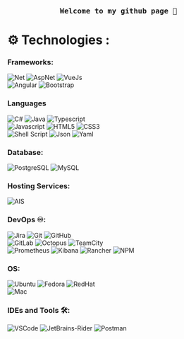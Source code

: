 <h3 align="center"><pre>Welcome to my github page 🖖</pre></h3>

# :gear: Technologies :

### Frameworks:
![Net](https://img.shields.io/badge/Net-ac99ea?style=for-the-badge&logo=dotnet&logoColor=white)
![AspNet](https://img.shields.io/badge/AspNet-ac30ea?style=for-the-badge&logo=dotnet&logoColor=white)
![VueJs](https://img.shields.io/badge/-Vue.js-3ca877?style=for-the-badge&logo=vue.js&logoColor=white)<br>
![Angular](https://img.shields.io/badge/Angular-C21F1A?style=for-the-badge&logo=angular&logoColor=white)
![Bootstrap](https://img.shields.io/badge/-Bootstrap-563D7C?style=for-the-badge&logo=bootstrap&logoColor=white)

### Languages
![C#](https://img.shields.io/badge/-CSharp-1572B6?style=for-the-badge&logo=c&logoColor=white)
![Java](https://img.shields.io/badge/Java-ED8B00?style=for-the-badge&logo=openjdk&logoColor=white)
![Typescript](https://img.shields.io/badge/-Typescript-336791?style=for-the-badge&logo=typescript&logoColor=white)<br>
![Javascript](https://img.shields.io/badge/JavaScript-F7DF1E.svg?style=for-the-badge&logo=javascript&logoColor=white)
![HTML5](https://img.shields.io/badge/-HTML5-E34F26?style=for-the-badge&logo=html5&logoColor=white)
![CSS3](https://img.shields.io/badge/-CSS3-1572B6?style=for-the-badge&logo=css3)<br>
![Shell Script](https://img.shields.io/badge/Shell_Script-232F3E?style=for-the-badge&logo=gnu-bash&logoColor=white)
![Json](https://img.shields.io/badge/-Json-7f9d67?style=for-the-badge&logo=json)
![Yaml](https://img.shields.io/badge/Yaml-FF6C37?style=for-the-badge&logo=yaml&logoColor=white)

### Database:
![PostgreSQL](https://img.shields.io/badge/PostgreSQL-336791?style=for-the-badge&logo=PostgreSQL&logoColor=white)
![MySQL](https://img.shields.io/badge/MySQL-005C84?style=for-the-badge&logo=mysql&logoColor=white)

### Hosting Services:
![AIS](https://img.shields.io/badge/AIS-232F3E?style=for-the-badge&logo=amazon-AIS&logoColor=white)

### DevOps ♾️:
![Jira](https://img.shields.io/badge/Jira-0052CC?style=for-the-badge&logo=jira&logoColor=white)
![Git](https://img.shields.io/badge/GIT-E44C30?style=for-the-badge&logo=git&logoColor=white)
![GitHub](https://img.shields.io/badge/GitHub-232F3E?style=for-the-badge&logo=GitHub&logoColor=white)<br>
![GitLab](https://img.shields.io/badge/gitlab-F24E1E?style=for-the-badge&logo=gitlab&logoColor=white)
![Octopus](https://img.shields.io/badge/octopus-336791?style=for-the-badge&logo=octopus-deploy&logoColor=white)
![TeamCity](https://img.shields.io/badge/teamcity-372bbf?style=for-the-badge&logo=teamcity&logoColor=white)<br>
![Prometheus](https://img.shields.io/badge/Prometheus-F24E1E?style=for-the-badge&logo=Prometheus&logoColor=white)
![Kibana](https://img.shields.io/badge/Kibana-f04e98?style=for-the-badge&logo=Kibana&logoColor=white)
![Rancher](https://img.shields.io/badge/Rancher-5395FD?style=for-the-badge&logo=Rancher&logoColor=white)
![NPM](https://img.shields.io/badge/NPM-F7DF1E?style=for-the-badge&logo=npm&logoColor=white)

### OS:
![Ubuntu](https://img.shields.io/badge/Ubuntu-E95420?style=for-the-badge&logo=ubuntu&logoColor=white)
![Fedora](https://img.shields.io/badge/Fedora-336791?style=for-the-badge&logo=fedora&logoColor=white)
![RedHat](https://img.shields.io/badge/Redhat-cc0000?style=for-the-badge&logo=redhat&logoColor=white)<br>
![Mac](https://img.shields.io/badge/Mac-336791?style=for-the-badge&logo=apple&logoColor=white)

### IDEs and Tools 🛠:
![VSCode](https://img.shields.io/badge/VS_Code-0078D4?style=for-the-badge&logo=vs_code&logoColor=white)
![JetBrains-Rider](https://img.shields.io/badge/rider-f5016f.svg?style=for-the-badge&logo=rider&logoColor=white)
![Postman](https://img.shields.io/badge/Postman-FF6C37?style=for-the-badge&logo=postman&logoColor=white)





